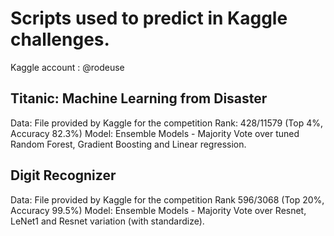 # Scripts used to predict in Kaggle challenges.

Kaggle account : @rodeuse

## Titanic: Machine Learning from Disaster

Data: File provided by Kaggle for the competition
Rank: 428/11579 (Top 4%, Accuracy 82.3%)
Model: Ensemble Models - Majority Vote over tuned Random Forest, Gradient Boosting and Linear regression.

## Digit Recognizer

Data: File provided by Kaggle for the competition
Rank 596/3068 (Top 20%, Accuracy 99.5%)
Model: Ensemble Models - Majority Vote over Resnet, LeNet1 and Resnet variation (with standardize).

